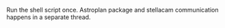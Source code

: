 Run the shell script once. Astroplan package and stellacam communication happens in a separate thread.
